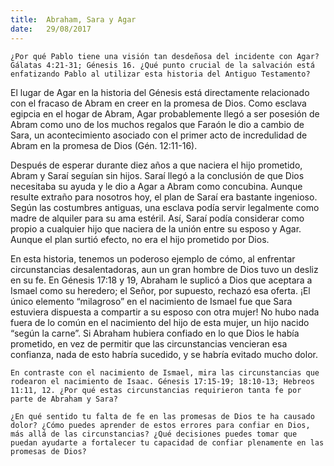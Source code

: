 ```yaml
---
title:  Abraham, Sara y Agar
date:   29/08/2017
---
```


`¿Por qué Pablo tiene una visión tan desdeñosa del incidente con Agar? Gálatas 4:21-31; Génesis 16. ¿Qué punto crucial de la salvación está enfatizando Pablo al utilizar esta historia del Antiguo Testamento?`

El lugar de Agar en la historia del Génesis está directamente relacionado con el fracaso de Abram en creer en la promesa de Dios. Como esclava egipcia en el hogar de Abram, Agar probablemente llegó a ser posesión de Abram como uno de los muchos regalos que Faraón le dio a cambio de Sara, un acontecimiento asociado con el primer acto de incredulidad de Abram en la promesa de Dios (Gén. 12:11-16).

Después de esperar durante diez años a que naciera el hijo prometido, Abram y Saraí seguían sin hijos. Saraí llegó a la conclusión de que Dios necesitaba su ayuda y le dio a Agar a Abram como concubina. Aunque resulte extraño para nosotros hoy, el plan de Saraí era bastante ingenioso. Según las costumbres antiguas, una esclava podía servir legalmente como madre de alquiler para su ama estéril. Así, Saraí podía considerar como propio a cualquier hijo que naciera de la unión entre su esposo y Agar. Aunque el plan surtió efecto, no era el hijo prometido por Dios.

En esta historia, tenemos un poderoso ejemplo de cómo, al enfrentar circunstancias desalentadoras, aun un gran hombre de Dios tuvo un desliz en su fe. En Génesis 17:18 y 19, Abraham le suplicó a Dios que aceptara a Ismael como su heredero; el Señor, por supuesto, rechazó esa oferta. ¡El único elemento “milagroso” en el nacimiento de Ismael fue que Sara estuviera dispuesta a compartir a su esposo con otra mujer! No hubo nada fuera de lo común en el nacimiento del hijo de esta mujer, un hijo nacido “según la carne”. Si Abraham hubiera confiado en lo que Dios le había prometido, en vez de permitir que las circunstancias vencieran esa confianza, nada de esto habría sucedido, y se habría evitado mucho dolor.

`En contraste con el nacimiento de Ismael, mira las circunstancias que rodearon el nacimiento de Isaac. Génesis 17:15-19; 18:10-13; Hebreos 11:11, 12. ¿Por qué estas circunstancias requirieron tanta fe por parte de Abraham y Sara?`

`¿En qué sentido tu falta de fe en las promesas de Dios te ha causado dolor? ¿Cómo puedes aprender de estos errores para confiar en Dios, más allá de las circunstancias? ¿Qué decisiones puedes tomar que puedan ayudarte a fortalecer tu capacidad de confiar plenamente en las promesas de Dios?`